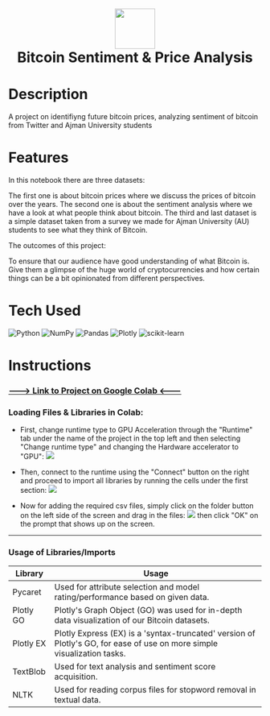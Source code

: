 <div align="center">
      <h1> <img src="https://i.imgur.com/SK0kuMu.png" width="80px"><br/>Bitcoin Sentiment & Price Analysis</h1>
     </div>


# Description
A project on identifiyng future bitcoin prices, analyzing sentiment of bitcoin from Twitter and Ajman University students

# Features
In this notebook there are three datasets:

The first one is about bitcoin prices where we discuss the prices of bitcoin over the years.
The second one is about the sentiment analysis where we have a look at what people think about bitcoin.
The third and last dataset is a simple dataset taken from a survey we made for Ajman University (AU) students to see what they think of Bitcoin.

The outcomes of this project:

To ensure that our audience have good understanding of what Bitcoin is.
Give them a glimpse of the huge world of cryptocurrencies and how certain things can be a bit opinionated from different perspectives.


# Tech Used
 ![Python](https://img.shields.io/badge/python-3670A0?style=for-the-badge&logo=python&logoColor=ffdd54) ![NumPy](https://img.shields.io/badge/numpy-%23013243.svg?style=for-the-badge&logo=numpy&logoColor=white) ![Pandas](https://img.shields.io/badge/pandas-%23150458.svg?style=for-the-badge&logo=pandas&logoColor=white) ![Plotly](https://img.shields.io/badge/Plotly-%233F4F75.svg?style=for-the-badge&logo=plotly&logoColor=white) ![scikit-learn](https://img.shields.io/badge/scikit--learn-%23F7931E.svg?style=for-the-badge&logo=scikit-learn&logoColor=white)
      
# Instructions

### [---> Link to Project on Google Colab <---](https://colab.research.google.com/drive/1Mb4o_-rHkEKSHxqNxb5QG34vl8nLi3tJ?usp=sharing)

### Loading Files & Libraries in Colab:
- First, change runtime type to GPU Acceleration through the "Runtime" tab under the name of the project in the top left and then selecting "Change runtime type" and changing the Hardware accelerator to "GPU":
![](https://i.imgur.com/4FvdMWk.png)

- Then, connect to the runtime using the "Connect" button on the right and proceed to import all libraries by running the cells under the first section:
![](https://i.imgur.com/alRR4xS.png)

- Now for adding the required csv files, simply click on the folder button on the left side of the screen and drag in the files:
![](https://i.imgur.com/euIc4Ok.png)  then click "OK" on the prompt that shows up on the screen.

----

### Usage of Libraries/Imports
| Library | Usage |
| ----------- | ----------- |
| Pycaret | Used for attribute selection and model rating/performance based on given data. |
| Plotly GO | Plotly's Graph Object (GO) was used for in-depth data visualization of our Bitcoin datasets. |
| Plotly EX | Plotly Express (EX) is a 'syntax-truncated' version of Plotly's GO, for ease of use on more simple visualization tasks.|
| TextBlob | Used for text analysis and sentiment score acquisition. |
| NLTK | Used for reading corpus files for stopword removal in textual data. |
